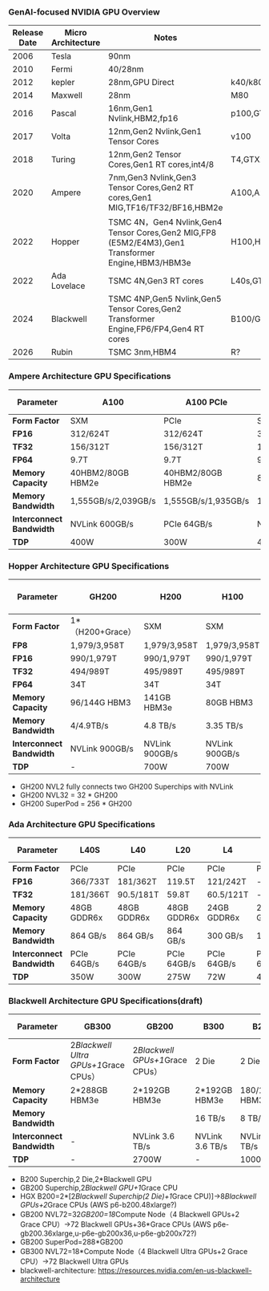 ### GenAI-focused NVIDIA GPU Overview

| Release Date | Micro Architecture | Notes | Key Models|
|-------|---------|---------|---------|
| 2006 | Tesla | 90nm |  |
| 2010 | Fermi | 40/28nm |  |
| 2012 | kepler | 28nm,GPU Direct  | k40/k80 |
| 2014 | Maxwell | 28nm | M80 |
| 2016 | Pascal | 16nm,Gen1 Nvlink,HBM2,fp16 | p100,GTX1080ti |
| 2017 | Volta | 12nm,Gen2 Nvlink,Gen1 Tensor Cores| v100 |
| 2018 | Turing |12nm,Gen2 Tensor Cores,Gen1 RT cores,int4/8 | T4,GTX2090 |
| 2020 | Ampere |7nm,Gen3 Nvlink,Gen3 Tensor Cores,Gen2 RT cores,Gen1 MIG,TF16/TF32/BF16,HBM2e| A100,A10,GTX3090 |
| 2022 | Hopper|TSMC 4N，Gen4 Nvlink,Gen4 Tensor Cores,Gen2 MIG,FP8 (E5M2/E4M3),Gen1 Transformer Engine,HBM3/HBM3e | H100,H20 |
| 2022 | Ada Lovelace|TSMC 4N,Gen3 RT cores| L40s,GTX4090 |
| 2024 | Blackwell| TSMC 4NP,Gen5 Nvlink,Gen5 Tensor Cores,Gen2 Transformer Engine,FP6/FP4,Gen4 RT cores| B100/GH200/GB200,GTX5090 |
| 2026 | Rubin|TSMC 3nm,HBM4| R? |


### Ampere Architecture GPU Specifications

| Parameter | A100 | A100 PCIe | A800 | A800 PCIe | A10 | RTX 3090 |
|-----------|------|-----------|------|-----------|-----|----------|
| **Form Factor** | SXM | PCIe | SXM | PCIe | PCIe | PCIe |
| **FP16** | 312/624T | 312/624T | 312/624T | 312/624T | 125T/250T | -|
| **TF32** | 156/312T | 156/312T | 156/312T | 156/312T | 62.5T/125T | -|
| **FP64** | 9.7T |9.7T| 9.7T | 9.7T | - | - |
| **Memory Capacity** | 40HBM2/80GB HBM2e | 40HBM2/80GB HBM2e  | 80GB HBM2e | 40HBM2/80GB HBM2e| 24GB GDDR6 | 24GB GDDR6X |
| **Memory Bandwidth** | 1,555GB/s/2,039GB/s | 1,555GB/s/1,935GB/s | 1,555GB/s/2,039GB/s| 1,555GB/s/1,935GB/s | 600 GB/s | 936 GB/s |
| **Interconnect Bandwidth** | NVLink 600GB/s | PCIe 64GB/s | NVLink 400GB/s | PCIe 64GB/s | PCIe 64GB/s | PCIe 64GB/s |
| **TDP** | 400W | 300W | 400W | 250W/300W | 150W | 350W |


### Hopper Architecture GPU Specifications

| Parameter | GH200 | H200 | H100 | H100 PCIe | H800 | H800 PCIe | H20 Std | H20 Large Memory |
|-----------|-------|------|------|-----------|------|-----------|---------|------------------|
| **Form Factor** | 1*（H200+Grace）| SXM | SXM | PCIe | SXM | PCIe | SXM | SXM |
| **FP8** | 1,979/3,958T | 1,979/3,958T | 1,979/3,958T | 1670/3,341T | 1979/3958T | 1513/3026T | 296T | 296T |
| **FP16** | 990/1,979T | 990/1,979T  | 990/1,979T | 835/1671T | 989/1979T | 756/1513T | 148T | 148T |
| **TF32** | 494/989T | 495/989T | 495/989T | 417/835T | 495/989T | 378/756T | 74T | 74T |
| **FP64** | 34T | 34T | 34T | 30T | 1T | 0.8T | 1T | 1T |
| **Memory Capacity** | 96/144G HBM3 | 141GB HBM3e | 80GB HBM3 | 94GB HBM2e | 80GB HBM3 | 80GB HBM3 | 96GB HBM3 | 141GB HBM3e |
| **Memory Bandwidth** | 4/4.9TB/s | 4.8 TB/s | 3.35 TB/s | 3.9 TB/s | 3.35 TB/s | 2 TB/s | 4 TB/s | 4.8 TB/s |
| **Interconnect Bandwidth** | NVLink 900GB/s | NVLink 900GB/s | NVLink 900GB/s | PCIe 128GB/s | NVLink 400GB/s | PCIe 128GB/s | NVLink 900GB/s | NVLink 900GB/s |
| **TDP** | - | 700W | 700W | 350W | 700W | 350W | 400W | 400W |

- GH200 NVL2 fully connects two GH200 Superchips with NVLink
- GH200 NVL32 = 32 * GH200  
- GH200 SuperPod = 256 * GH200


### Ada Architecture GPU Specifications

| Parameter | L40S | L40 | L20 | L4 | RTX 4090 |
|-----------|------|-----|-----|----|----------|
| **Form Factor** | PCIe | PCIe | PCIe | PCIe | PCIe |
| **FP16** | 366/733T | 181/362T | 119.5T | 121/242T | - |
| **TF32** | 181/366T | 90.5/181T | 59.8T | 60.5/121T | - |
| **Memory Capacity** | 48GB GDDR6x | 48GB GDDR6x | 48GB GDDR6x | 24GB GDDR6x | 24GB GDDR6x |
| **Memory Bandwidth** | 864 GB/s | 864 GB/s | 864 GB/s | 300 GB/s | 1 TB/s |
| **Interconnect Bandwidth** | PCIe 64GB/s | PCIe 64GB/s | PCIe 64GB/s | PCIe 64GB/s | PCIe 64GB/s |
| **TDP** | 350W | 300W | 275W | 72W | 450W |


### Blackwell Architecture GPU Specifications(draft)

| Parameter | GB300 | GB200| B300 | B200 | B100 | RTX 5090 |
|-----------|-------|------|-------|------|------|----------|
| **Form Factor** | 2*Blackwell Ultra GPUs+1*Grace CPUs） | 2*Blackwell GPUs+1*Grace CPUs）| 2 Die | 2 Die  | 2 Die  | PCIe 5.0 |
| **Memory Capacity** | 2*288GB HBM3e | 2*192GB HBM3e | 2*192GB HBM3e | 180/192GB HBM3e | 180/192GB HBM3e | 32GB GDDR7 | 
| **Memory Bandwidth** |  | | 16 TB/s | 8 TB/s | 8 TB/s | 1.8 TB/s |
| **Interconnect Bandwidth** | - | NVLink 3.6 TB/s | NVLink 3.6 TB/s | NVLink 1.8 TB/s | NVLink 1.8 TB/s | PCIe 128GB/s | 
| **TDP** | - | 2700W   | - | 1000W | 700W | 575W |

- B200 Superchip,2 Die,2*Blackwell GPU
- GB200 Superchip,2*Blackwell GPU+1*Grace CPU
- HGX B200=2*[2*Blackwell Superchip(2 Die)+1*Grace CPU)]->8*Blackwell GPUs+2*Grace CPUs (AWS p6-b200.48xlarge?)
- GB200 NVL72=32*GB200=18*Compute Node（4 Blackwell GPUs+2 Grace CPU）->72 Blackwell GPUs+36*Grace CPUs (AWS p6e-gb200.36xlarge,u-p6e-gb200x36,u-p6e-gb200x72?)
- GB200 SuperPod=288*GB200
- GB300 NVL72=18*Compute Node（4 Blackwell Ultra GPUs+2 Grace CPU）->72 Blackwell Ultra GPUs
- blackwell-architecture: https://resources.nvidia.com/en-us-blackwell-architecture

